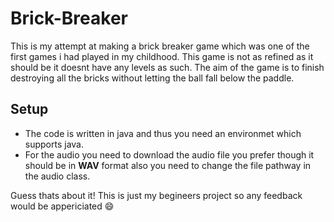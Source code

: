 # Brick-Breaker
This is my attempt at making a brick breaker game which was one of the first games i had played in my childhood. This game is not as refined as it should be it doesnt have any levels as such. The aim of the game is to finish destroying all the bricks without letting the ball fall below the paddle. 

## Setup
- The code is written in java and thus you need an environmet which supports java.
- For the audio you need to download the audio file you prefer though it should be in **WAV** format also you need to change the file pathway in the audio class.

Guess thats about it! This is just my begineers project so any feedback would be appericiated :smile:
